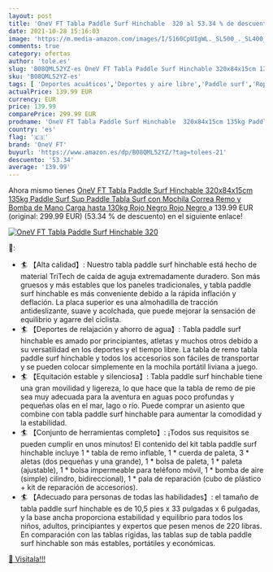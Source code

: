 ```yaml
---
layout: post
title: 'OneV FT Tabla Paddle Surf Hinchable  320 al 53.34 % de descuento'
date: 2021-10-28 15:16:03
image: 'https://m.media-amazon.com/images/I/5160CpUIgWL._SL500_._SL400_.jpg'
comments: true
category: ofertas
author: 'tole.es'
slug: 'B08QML52YZ-es OneV FT Tabla Paddle Surf Hinchable 320x84x15cm 135kg...'
sku: 'B08QML52YZ-es'
tags: [ 'Deportes acuáticos','Deportes y aire libre','Paddle surf','Ropa y equipo para deportes','Tablas hinchables de paddle surf','mochila','onev ft', ]
actualPrice: 139.99 EUR
currency: EUR
price: 139.99
comparePrice: 299.99 EUR
prodname: 'OneV FT Tabla Paddle Surf Hinchable  320x84x15cm 135kg Paddle Surf  Sup Paddle Tabla Surf con Mochila Correa Remo y Bomba de Mano  Carga hasta 130kg  Rojo Negro  Rojo Negro '
country: 'es'
flag: '🇪🇸'
brand: 'OneV FT'
buyurl: 'https://www.amazon.es/dp/B08QML52YZ/?tag=tolees-21'
descuento: '53.34'
average: '139.99'
---
```


Ahora mismo tienes [OneV FT Tabla Paddle Surf Hinchable  320x84x15cm 135kg Paddle Surf  Sup Paddle Tabla Surf con Mochila Correa Remo y Bomba de Mano  Carga hasta 130kg  Rojo Negro  Rojo Negro ](https://www.amazon.es/dp/B08QML52YZ/?tag=tolees-21) a 139.99 EUR (original: 299.99 EUR) (53.34 %  de descuento) en el siguiente enlace!

[![OneV FT Tabla Paddle Surf Hinchable  320](https://m.media-amazon.com/images/I/5160CpUIgWL._SL500_._SL400_.jpg)](https://www.amazon.es/dp/B08QML52YZ/?tag=tolees-21)

🔎:

- 🏄‍ 【Alta calidad】: Nuestro tabla paddle surf hinchable está hecho de material TriTech de caída de aguja extremadamente duradero. Son más gruesos y más estables que los paneles tradicionales, y tabla paddle surf hinchable es más conveniente debido a la rápida inflación y deflación. La placa superior es una almohadilla de tracción antideslizante, suave y acolchada, que puede mejorar la sensación de equilibrio y agarre del ciclista.
- 🏄‍ 【Deportes de relajación y ahorro de agua】: Tabla paddle surf hinchable es amado por principiantes, atletas y muchos otros debido a su versatilidad en los deportes y el tiempo libre. La tabla de remo tabla paddle surf hinchable y todos los accesorios son fáciles de transportar y se pueden colocar simplemente en la mochila portátil liviana a juego.
- 🏄‍ 【Equitación estable y silenciosa】: Tabla paddle surf hinchable tiene una gran movilidad y ligereza, lo que hace que la tabla de remo de pie sea muy adecuada para la aventura en aguas poco profundas y pequeñas olas en el mar, lago o río. Puede comprar un asiento que combine con tabla paddle surf hinchable para aumentar la comodidad y la estabilidad.
- 🏄‍ 【Conjunto de herramientas completo】: ¡Todos sus requisitos se pueden cumplir en unos minutos! El contenido del kit tabla paddle surf hinchable incluye 1 * tabla de remo inflable, 1 * cuerda de paleta, 3 * aletas (dos pequeñas y una grande), 1 * bolsa de paleta, 1 * paleta (ajustable), 1 * bolsa impermeable para teléfono móvil, 1 * bomba de aire (simple) cilindro, bidireccional), 1 * pala de reparación (cubo de plástico + kit de reparación de accesorios).
- 🏄‍ 【Adecuado para personas de todas las habilidades】: el tamaño de tabla paddle surf hinchable es de 10,5 pies x 33 pulgadas x 6 pulgadas, y la base ancha proporciona estabilidad y equilibrio para todos los niños, adultos, principiantes y expertos que pesen menos de 220 libras. En comparación con las tablas rígidas, las tablas sup de tabla paddle surf hinchable son más estables, portátiles y económicas.

[🛒 Visítala!!!](https://www.amazon.es/dp/B08QML52YZ/?tag=tolees-21)
